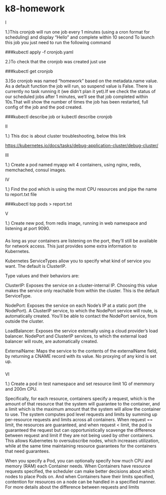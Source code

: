 # k8-homework
I

1.)This cronjob will run one job every 1 minutes (using a cron format for scheduling) and display “Hello” and complete within 10 second
To launch this job you just need to run the following command

###kubectl apply -f cronjob.yaml

2.)To check that the cronjob was created just use 

###kubectl get cronjob

3.)So cronjob was named “homework” based on the metadata.name value. As a default function the job will run, so suspend value is False. There is currently no task running it (we didn’t plan it yet).If we check the status of our scheduled jobs after 1 minutes,  we’ll see that job completed within 10s.That will show the number of times the job has been restarted, full config of the job and the pod created.


###kubectl describe job or kubectl describe cronjob

II

1.) This doc is about cluster troubleshooting, below this link 

https://kubernetes.io/docs/tasks/debug-application-cluster/debug-cluster/

III

1.) Create a pod named myapp wit 4 containers, using nginx, redis, memchached, consul images.


IV

1.) Find the pod which is using the most CPU resources and pipe the name to report.txt file

###kubectl top pods > report.txt

V

1.) Create new pod, from redis image, running in web namespace and listening at port 9090. 


#####
As long as your containers are listening on the port, they’ll still be available for network access. This just provides some extra information to Kubernetes.

Kubernetes ServiceTypes allow you to specify what kind of service you want. The default is ClusterIP.

Type values and their behaviors are:

ClusterIP: Exposes the service on a cluster-internal IP. Choosing this value makes the service only reachable from within the cluster. This is the default ServiceType.


NodePort: Exposes the service on each Node’s IP at a static port (the NodePort). A ClusterIP service, to which the NodePort service will route, is automatically created. You’ll be able to contact the NodePort service, from outside the cluster.


LoadBalancer: Exposes the service externally using a cloud provider’s load balancer. NodePort and ClusterIP services, to which the external load balancer will route, are automatically created.


ExternalName: Maps the service to the contents of the externalName field, by returning a CNAME record with its value. No proxying of any kind is set up.
#####


VI

1.) Create a pod in test namespace and set resource limit 1G of memmory and 200m CPU. 

Specifically, for each resource, containers specify a request, which is the amount of that resource that the system will guarantee to the container, and a limit which is the maximum amount that the system will allow the container to use. The system computes pod level requests and limits by summing up per-resource requests and limits across all containers. When request == limit, the resources are guaranteed, and when request < limit, the pod is guaranteed the request but can opportunistically scavenge the difference between request and limit if they are not being used by other containers. This allows Kubernetes to oversubscribe nodes, which increases utilization, while at the same time maintaining resource guarantees for the containers that need guarantees.

When you specify a Pod, you can optionally specify how much CPU and memory (RAM) each Container needs. When Containers have resource requests specified, the scheduler can make better decisions about which nodes to place Pods on. And when Containers have their limits specified, contention for resources on a node can be handled in a specified manner. For more details about the difference between requests and limits
